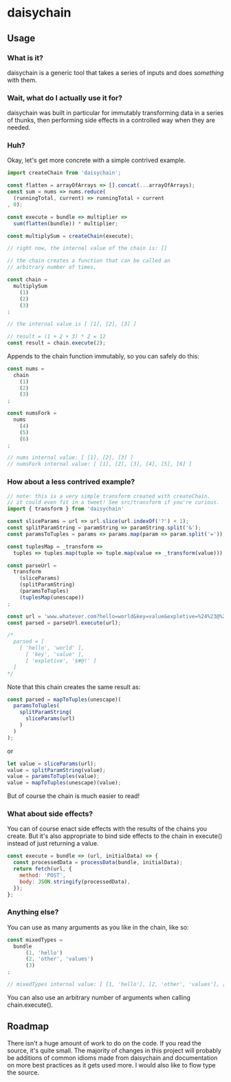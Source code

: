 # daisychain

## Usage

### What is it?
daisychain is a generic tool that takes a series of inputs and does *something* with them.

### Wait, what do I actually use it for?
daisychain was built in particular for immutably transforming data in a series of thunks, then performing side effects in a controlled way when they are needed.

### Huh?
Okay, let's get more concrete with a simple contrived example.

```javascript
import createChain from 'daisychain';

const flatten = arrayOfArrays => [].concat(...arrayOfArrays);
const sum = nums => nums.reduce(
  (runningTotal, current) => runningTotal + current
, 0);

const execute = bundle => multiplier => 
  sum(flatten(bundle)) * multiplier;

const multiplySum = createChain(execute);

// right now, the internal value of the chain is: []

// the chain creates a function that can be called an
// arbitrary number of times, 

const chain = 
  multiplySum
    (1)
    (2)
    (3)
;

// the internal value is [ [1], [2], [3] ]

// result = (1 + 2 + 3) * 2 = 12
const result = chain.execute(2);
```

Appends to the chain function immutably, so you can safely do this:

```javascript
const nums = 
  chain
    (1)
    (2)
    (3)
;

const numsFork = 
  nums
    (4)
    (5)
    (6)
;

// nums internal value: [ [1], [2], [3] ]
// numsFork internal value: [ [1], [2], [3], [4], [5], [6] ]
```

### How about a less contrived example?

```javascript
// note: this is a very simple transform created with createChain.
// it could even fit in a tweet! See src/transform if you're curious.
import { transform } from 'daisychain'

const sliceParams = url => url.slice(url.indexOf('?') + 1);
const splitParamString = paramString => paramString.split('&');
const paramsToTuples = params => params.map(param => param.split('='));

const tuplesMap = _transform => 
  tuples => tuples.map(tuple => tuple.map(value => _transform(value)));

const parseUrl = 
  transform
    (sliceParams)
    (splitParamString)
    (paramsToTuples)
    (tuplesMap(unescape))
;

const url = 'www.whatever.com?hello=world&key=value&expletive=%24%23@%21';
const parsed = parseUrl.execute(url);

/*
  parsed = [ 
    [ 'hello', 'world' ],
      [ 'key', 'value' ],
      [ 'expletive', '$#@!' ]
  ]
*/
```

Note that this chain creates the same result as:

```javascript
const parsed = mapToTuples(unescape)(
  paramsToTuples(
    splitParamString(
      sliceParams(url)
    )
  )
);
```

or

```javascript
let value = sliceParams(url);
value = splitParamString(value);
value = paramsToTuples(value);
value = mapToTuples(unescape)(value);
```
But of course the chain is much easier to read!

### What about side effects?
You can of course enact side effects with the results of the chains you create. But it's also appropriate to bind side effects to the chain in execute() instead of just returning a value. 

```javascript
const execute = bundle => (url, initialData) => {
  const processedData = processData(bundle, initialData);
  return fetch(url, {
    method: 'POST',
    body: JSON.stringify(processedData),
  });
};
```

### Anything else?
You can use as many arguments as you like in the chain, like so:

```javascript
const mixedTypes = 
  bundle
      (1, 'hello')
      (2, 'other', 'values')
      (3)
;

// mixedTypes internal value: [ [1, 'hello'], [2, 'other', 'values'], [3] ]

```
You can also use an arbitrary number of arguments when calling chain.execute().

## Roadmap
There isn't a huge amount of work to do on the code. If you read the source, it's quite small. The majority of changes in this project will probably be additions of common idioms made from daisychain and documentation on more best practices as it gets used more. I would also like to flow type the source.